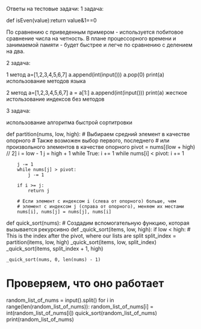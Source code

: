 Ответы на тестовые задачи:
1 задача:

def isEven(value):return value&1==0

По сравнению с приведенным примером - используется побитовое сравнение числа на четность. В плане процессорного времени и занимаемой памяти - будет быстрее и легче по сравнению с делением на два.


2 задача:

1 метод
a=[1,2,3,4,5,6,7]
a.append(int(input()))
a.pop(0)
print(a)
использование методов языка

2 метод
a=[1,2,3,4,5,6,7]
a = a[1:]
a.append(int(input()))
print(a)
жесткое истользование индексов без методов

3 задача:

использование алгоритма быстрой сортитровки

def partition(nums, low, high):
    # Выбираем средний элемент в качестве опорного
    # Также возможен выбор первого, последнего
    # или произвольного элементов в качестве опорного
    pivot = nums[(low + high) // 2]
    i = low - 1
    j = high + 1
    while True:
        i += 1
        while nums[i] < pivot:
            i += 1

        j -= 1
        while nums[j] > pivot:
            j -= 1

        if i >= j:
            return j

        # Если элемент с индексом i (слева от опорного) больше, чем
        # элемент с индексом j (справа от опорного), меняем их местами
        nums[i], nums[j] = nums[j], nums[i]

def quick_sort(nums):
    # Создадим вспомогательную функцию, которая вызывается рекурсивно
    def _quick_sort(items, low, high):
        if low < high:
            # This is the index after the pivot, where our lists are split
            split_index = partition(items, low, high)
            _quick_sort(items, low, split_index)
            _quick_sort(items, split_index + 1, high)

    _quick_sort(nums, 0, len(nums) - 1)

# Проверяем, что оно работает
random_list_of_nums = input().split()
for i in range(len(random_list_of_nums)):
    random_list_of_nums[i] = int(random_list_of_nums[i])
quick_sort(random_list_of_nums)
print(random_list_of_nums)
